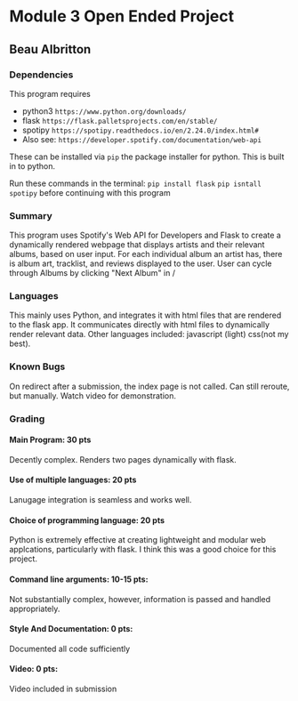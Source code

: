 # Module 3 Open Ended Project
## Beau Albritton

### Dependencies
This program requires
* python3 `https://www.python.org/downloads/`
* flask `https://flask.palletsprojects.com/en/stable/`
* spotipy `https://spotipy.readthedocs.io/en/2.24.0/index.html#`
* Also see: `https://developer.spotify.com/documentation/web-api`


These can be installed via `pip` the package installer for python. This is built in to python.

Run these commands in the terminal:
`pip install flask`
`pip isntall spotipy`
before continuing with this program

### Summary

This program uses Spotify's Web API for Developers and Flask to create a dynamically rendered webpage that displays artists and their relevant albums, based on user input. For each individual album an artist has, there is album art, tracklist, and reviews displayed to the user. User can cycle through Albums by clicking "Next Album" in /

### Languages

This mainly uses Python, and integrates it with html files that are rendered to the flask app. It communicates directly with html files to dynamically render relevant data. Other languages included: javascript (light) css(not my best).

### Known Bugs

On redirect after a submission, the index page is not called. Can still reroute, but manually. Watch video for demonstration.

### Grading

#### Main Program: 30 pts
Decently complex. Renders two pages dynamically with flask.

#### Use of multiple languages: 20 pts
Lanugage integration is seamless and works well.

#### Choice of programming language: 20 pts
Python is extremely effective at creating lightweight and modular web applcations, particularly with flask. I think this was a good choice for this project.

#### Command line arguments: 10-15 pts:
Not substantially complex, however, information is passed and handled appropriately.

#### Style And Documentation: 0 pts:
Documented all code sufficiently

#### Video: 0 pts:
Video included in submission 
